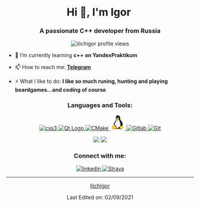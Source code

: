 <h1 align="center">Hi 👋, I'm Igor <img height="40"</h1>
<h3 align="center">A passionate C++ developer from Russia</h3>

<p align="center">
  <img src="https://komarev.com/ghpvc/?username=ilichigor" alt="ilichigor profile views"/>
</p>

- 🌱 I’m currently learning **c++ on YandexPraktikum**

- 📫 How to reach me: **[Telegram](https://t.me/ili2u2u)**

- ⚡ What I like to do: **I like so much runing, hunting and playing boardgames...and coding of course**
  
</div>

<h3 align="center">Languages and Tools:</h3>

<p align="center"> 
  <a href="https://en.cppreference.com/w/" target="_blank"> 
    <img  alt="css3" src="https://cdn.worldvectorlogo.com/logos/c.svg" width="40" height="40"/> 
  </a>
  <a href="https://www.qt.io" target="_blank"> 
    <img alt="Qt Logo" src="https://www.qt.io/hubfs/qt-design-system/assets/logos/qt-logo.svg" width="40" height="40"> 
  </a>
  <a href="https://cmake.org"_blank"> 
    <img alt="CMake" src="https://upload.wikimedia.org/wikipedia/commons/thumb/8/8f/Breezeicons-apps-48-cmake.svg/800px-Breezeicons-apps-48-cmake.svg.png" width="40" height="40"/> 
  </a>
  <a href="https://www.linux.org/" target="_blank"> 
    <img alt="Linux" src="https://raw.githubusercontent.com/devicons/devicon/master/icons/linux/linux-original.svg" alt="linux" width="40" height="40"/> 
  </a> 
  <a href="https://gitlab.com"_blank"> 
    <img alt="Gitlab" src="https://www.vectorlogo.zone/logos/gitlab/gitlab-icon.svg" width="40" height="40"/> 
  </a>
  <a href="https://github.com"_blank"> 
    <img alt="Git" src="https://img.shields.io/badge/git-%23F05033.svg?style=for-the-badge&logo=git&logoColor=white" width="80" height="40"/> 
  </a>
</p>

<p align= "center">
  <img height= "150" src="https://github-readme-stats.vercel.app/api?username=IlichIgor&theme=react&show_icons=true&include_all_commits=true" />
  <img height= "150" src="https://github-readme-stats.vercel.app/api/top-langs/?username=IlichIgor&theme=react&layout=compact" />
</p>


<h3 align="center">Connect with me:</h3>
<div align="center">
  <p align="center"> 
  <a href="https://ru.linkedin.com" target="_blank"> 
    <img alt="linkedin" src="https://img.shields.io/badge/LinkedIn-0077B5?style=for-the-badge&logo=linkedin&logoColor=white" alt="css3" width="100" height="40"/> 
  </a>
  <a href="https://www.strava.com/" target="_blank"> 
    <img alt="Strava" src="https://upload.wikimedia.org/wikipedia/commons/c/cb/Strava_Logo.svg" alt="Qt Logo" width="100" height="40"> 
  </a>
</p>
  
------

[IlichIgor](https://github.com/IlichIgor)

Last Edited on: 02/09/2021
